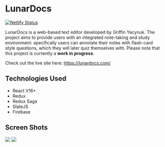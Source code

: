 # LunarDocs
[![Netlify Status](https://api.netlify.com/api/v1/badges/645035f6-14c2-453d-af01-ea42222aa67c/deploy-status)](https://app.netlify.com/sites/lunardocs/deploys)

LunarDocs is a web-based text editor developed by Griffin Yacynuk. The project aims to provide users with an integrated note-taking and study environment: specifically users can annotate their notes with flash-card style questions, which they will later quiz themselves with. Please note that this project is currently a **work in progress**.

Check out the live site here: https://lunardocs.com/

## Technologies Used
- React V16+
- Redux
- Redux Saga
- SlateJS
- Firebase

## Screen Shots
<img src="https://github.com/gyacynuk/lunardocs-frontend/blob/master/demo/demo-browser.png?raw=true"/>
<img src="https://github.com/gyacynuk/lunardocs-frontend/blob/master/demo/demo-document.png?raw=true"/>
